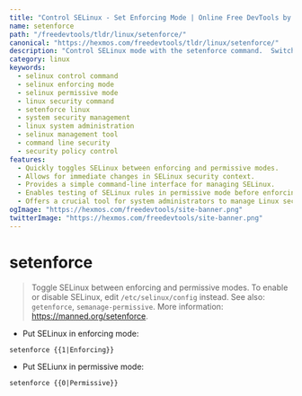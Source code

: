 ```yaml
---
title: "Control SELinux - Set Enforcing Mode | Online Free DevTools by Hexmos"
name: setenforce
path: "/freedevtools/tldr/linux/setenforce/"
canonical: "https://hexmos.com/freedevtools/tldr/linux/setenforce/"
description: "Control SELinux mode with the setenforce command.  Switch between enforcing and permissive modes easily for enhanced security. Free online tool, no registration required."
category: linux
keywords:
  - selinux control command
  - selinux enforcing mode
  - selinux permissive mode
  - linux security command
  - setenforce linux
  - system security management
  - linux system administration
  - selinux management tool
  - command line security
  - security policy control
features:
  - Quickly toggles SELinux between enforcing and permissive modes.
  - Allows for immediate changes in SELinux security context.
  - Provides a simple command-line interface for managing SELinux.
  - Enables testing of SELinux rules in permissive mode before enforcing.
  - Offers a crucial tool for system administrators to manage Linux security.
ogImage: "https://hexmos.com/freedevtools/site-banner.png"
twitterImage: "https://hexmos.com/freedevtools/site-banner.png"
---
```


# setenforce

> Toggle SELinux between enforcing and permissive modes.
> To enable or disable SELinux, edit `/etc/selinux/config` instead.
> See also: `getenforce`, `semanage-permissive`.
> More information: <https://manned.org/setenforce>.

- Put SELinux in enforcing mode:

`setenforce {{1|Enforcing}}`

- Put SELiunx in permissive mode:

`setenforce {{0|Permissive}}`
